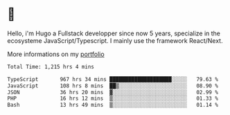 # 👋 

Hello, i'm Hugo a Fullstack developper since now 5 years, specialize in the ecosysteme JavaScript/Typescript. I mainly use the framework React/Next.

More informations on my [portfolio](https://hcampos.fr)

<!--START_SECTION:waka-->

```txt
Total Time: 1,215 hrs 4 mins

TypeScript       967 hrs 34 mins ████████████████████░░░░░   79.63 %
JavaScript       108 hrs 8 mins  ██▒░░░░░░░░░░░░░░░░░░░░░░   08.90 %
JSON             36 hrs 20 mins  ▓░░░░░░░░░░░░░░░░░░░░░░░░   02.99 %
PHP              16 hrs 12 mins  ▒░░░░░░░░░░░░░░░░░░░░░░░░   01.33 %
Bash             13 hrs 49 mins  ▒░░░░░░░░░░░░░░░░░░░░░░░░   01.14 %
```

<!--END_SECTION:waka-->
